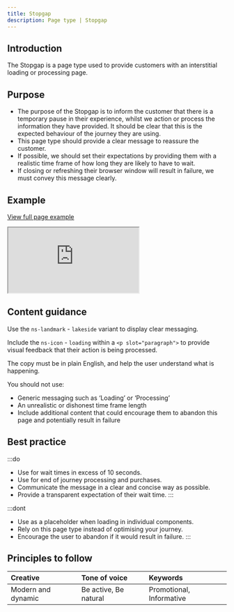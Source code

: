 ```yaml
---
title: Stopgap
description: Page type | Stopgap
---
```


## Introduction

The Stopgap is a page type used to provide customers with an interstitial loading or processing page.

## Purpose

* The purpose of the Stopgap is to inform the customer that there is a temporary pause in their experience, whilst we action or process the information they have provided. It should be clear that this is the expected behaviour of the journey they are using.
* This page type should provide a clear message to reassure the customer.
* If possible, we should set their expectations by providing them with a realistic time frame of how long they are likely to have to wait. 
* If closing or refreshing their browser window will result in failure, we must convey this message clearly.

## Example

<div class="storybook-embed page">
  <p><a href="https://www.britishgas.co.uk/nucleus/demo/iframe.html?id=examples-page-types--stopgap&amp;viewMode=story">View full page example</a></p>
  <iframe src="https://www.britishgas.co.uk/nucleus/demo/iframe.html?id=examples-page-types--stopgap&amp;viewMode=story&amp;nav=0" title="Nucleus: examples-page-types--stopgap" sandbox="allow-forms allow-modals allow-popups allow-presentation allow-same-origin allow-scripts"></iframe>
</div>

## Content guidance

Use the `ns-landmark` - `lakeside` variant to display clear messaging.

Include the `ns-icon` - `loading` within a `<p slot="paragraph">` to provide visual feedback that their action is being processed.

The copy must be in plain English, and help the user understand what is happening.

You should not use:

* Generic messaging such as ‘Loading’ or ‘Processing’
* An unrealistic or dishonest time frame length  
* Include additional content that could encourage them to abandon this page and potentially result in failure

## Best practice

:::do
- Use for wait times in excess of 10 seconds.
- Use for end of journey processing and purchases.
- Communicate the message in a clear and concise way as possible.
- Provide a transparent expectation of their wait time.
:::

:::dont
- Use as a placeholder when loading in individual components.
- Rely on this page type instead of optimising your journey.
- Encourage the user to abandon if it would result in failure.
:::

## Principles to follow

| Creative | Tone of voice | Keywords |
| :--- | :--- | :--- |
| Modern and dynamic  | Be active, Be natural | Promotional, Informative |
